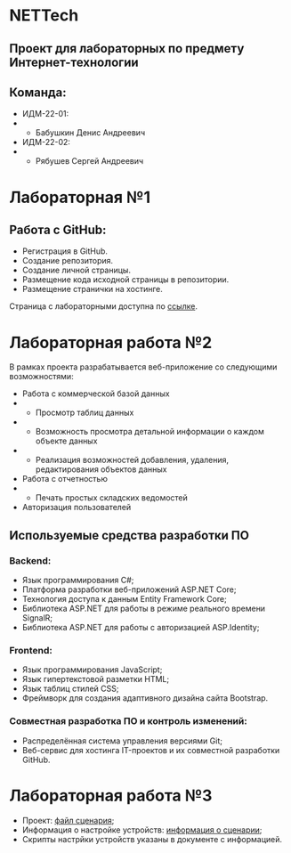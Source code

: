 # NETTech
## Проект для лабораторных по предмету Интернет-технологии
## Команда: 
* ИДМ-22-01:
* * Бабушкин Денис Андреевич
* ИДМ-22-02:
* * Рябушев Сергей Андреевич

# Лабораторная №1

## Работа с GitHub:

* Регистрация в GitHub.
* Создание репозитория.
* Создание личной страницы.
* Размещение кода исходной страницы в репозитории.
* Размещение странички на хостинге.

Страница с лабораторными доступна по [ссылке](https://kingdushback.github.io/LaboratoryWorks_IT/).

# Лабораторная работа №2
В рамках проекта разрабатывается веб-приложение со следующими возможностями:

* Работа с коммерческой базой данных
* * Просмотр таблиц данных
* * Возможность просмотра детальной информации о каждом объекте данных 
* * Реализация возможностей добавления, удаления, редактирования объектов данных
* Работа с отчетностью
* * Печать простых складских ведомостей
* Авторизация пользователей

 ## Используемые средства разработки ПО
### Backend:
* Язык программирования С#;
* Платформа разработки веб-приложений ASP.NET Core;
* Технология доступа к данным Entity Framework Core;
* Библиотека ASP.NET для работы в режиме реального времени SignalR;
* Библиотека ASP.NET для работы с авторизацией ASP.Identity;
### Frontend:
* Язык программирования JavaScript;
* Язык гипертекстовой разметки HTML;
* Язык таблиц стилей CSS;
* Фреймворк для создания адаптивного дизайна сайта Bootstrap.
### Совместная разработка ПО и контроль изменений:
* Распределённая система управления версиями Git;
* Веб-сервис для хостинга IT-проектов и их совместной разработки GitHub.

# Лабораторная работа №3

* Проект: [файл сценария](https://github.com/kingdushback/internet-tech/blob/main/NETTechNetworkSetup/NETTechProject.pka?raw=true);
* Информация о настройке устройств: [информация о сценарии](https://github.com/kingdushback/internet-tech/blob/main/NETTechNetworkSetup/NETTechInfo.pdf);
* Скрипты настрйки устройств указаны в документе с информацией.


